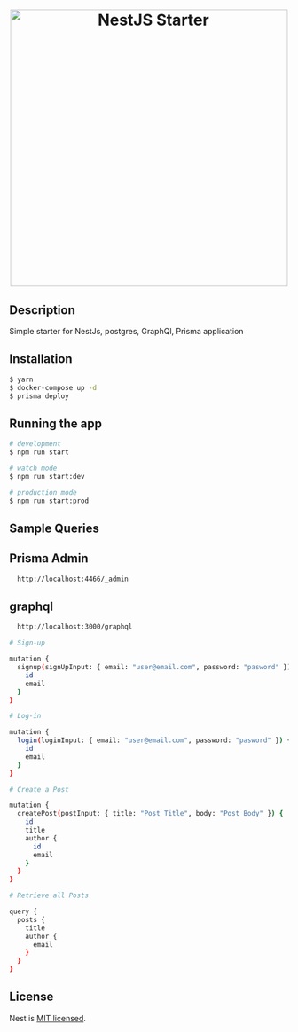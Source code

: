 <h1 align="center">
  <a href="https://github.com/magidmroueh/nestjs-postgres-starter"><img src="https://thepracticaldev.s3.amazonaws.com/i/whtmfhi1tmpsq1vgblhc.jpg" alt="NestJS Starter" width=500"></a>
</h1>

## Description

Simple starter for NestJs, postgres, GraphQl, Prisma application

## Installation

```bash
$ yarn
$ docker-compose up -d
$ prisma deploy
```

## Running the app

```bash
# development
$ npm run start

# watch mode
$ npm run start:dev

# production mode
$ npm run start:prod
```
## Sample Queries

## Prisma Admin
```bash
  http://localhost:4466/_admin
```

## graphql
```bash
  http://localhost:3000/graphql
```

```bash
# Sign-up

mutation {
  signup(signUpInput: { email: "user@email.com", password: "pasword" }) {
    id
    email
  }
}
```

```bash
# Log-in

mutation {
  login(loginInput: { email: "user@email.com", password: "pasword" }) {
    id
    email
  }
}
```

```bash
# Create a Post

mutation {
  createPost(postInput: { title: "Post Title", body: "Post Body" }) {
    id
    title
    author {
      id
      email
    }
  }
}
```

```bash
# Retrieve all Posts

query {
  posts {
    title
    author {
      email
    }
  }
}
```
## License

Nest is [MIT licensed](LICENSE).
